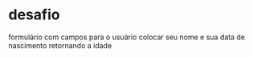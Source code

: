 # desafio
 formulário com campos para o usuário colocar seu nome e sua data de nascimento retornando a idade

